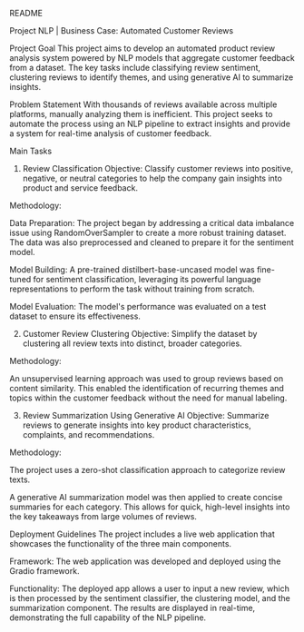 README

Project NLP | Business Case: Automated Customer Reviews

Project Goal
This project aims to develop an automated product review analysis system powered by NLP models that aggregate customer feedback from a dataset. The key tasks include classifying review sentiment, clustering reviews to identify themes, and using generative AI to summarize insights.

Problem Statement
With thousands of reviews available across multiple platforms, manually analyzing them is inefficient. This project seeks to automate the process using an NLP pipeline to extract insights and provide a system for real-time analysis of customer feedback.

Main Tasks
1. Review Classification
Objective: Classify customer reviews into positive, negative, or neutral categories to help the company gain insights into product and service feedback.

Methodology:

Data Preparation: The project began by addressing a critical data imbalance issue using RandomOverSampler to create a more robust training dataset. The data was also preprocessed and cleaned to prepare it for the sentiment model.

Model Building: A pre-trained distilbert-base-uncased model was fine-tuned for sentiment classification, leveraging its powerful language representations to perform the task without training from scratch.

Model Evaluation: The model's performance was evaluated on a test dataset to ensure its effectiveness.

2. Customer Review Clustering
Objective: Simplify the dataset by clustering all review texts into distinct, broader categories.

Methodology:

An unsupervised learning approach was used to group reviews based on content similarity. This enabled the identification of recurring themes and topics within the customer feedback without the need for manual labeling.

3. Review Summarization Using Generative AI
Objective: Summarize reviews to generate insights into key product characteristics, complaints, and recommendations.

Methodology:

The project uses a zero-shot classification approach to categorize review texts.

A generative AI summarization model was then applied to create concise summaries for each category. This allows for quick, high-level insights into the key takeaways from large volumes of reviews.

Deployment Guidelines
The project includes a live web application that showcases the functionality of the three main components.

Framework: The web application was developed and deployed using the Gradio framework.

Functionality: The deployed app allows a user to input a new review, which is then processed by the sentiment classifier, the clustering model, and the summarization component. The results are displayed in real-time, demonstrating the full capability of the NLP pipeline.